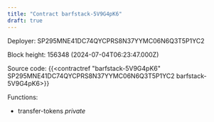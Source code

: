 ```yaml
---
title: "Contract barfstack-5V9G4pK6"
draft: true
---
```

Deployer: SP295MNE41DC74QYCPRS8N37YYMC06N6Q3T5P1YC2


 



Block height: 156348 (2024-07-04T06:23:47.000Z)

Source code: {{<contractref "barfstack-5V9G4pK6" SP295MNE41DC74QYCPRS8N37YYMC06N6Q3T5P1YC2 barfstack-5V9G4pK6>}}

Functions:

* transfer-tokens _private_
